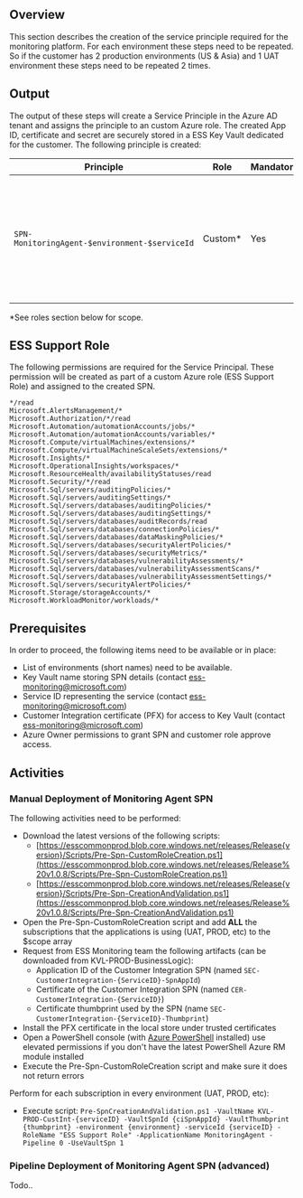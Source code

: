 ## Overview

This section describes the creation of the service principle required for the monitoring platform. For each environment these steps need to be repeated. So if the customer has 2 production environments (US & Asia) and 1 UAT environment these steps need to be repeated 2 times.

## Output

The output of these steps will create a Service Principle in the Azure AD tenant and assigns the principle to an custom Azure role. The created App ID, certificate and secret are securely stored in a ESS Key Vault dedicated for the customer. The following principle is created:

| Principle | Role | Mandatory | Certificate | Purpose | Example |
|---|---|---|---|---|---|
|`SPN-MonitoringAgent-$environment-$serviceId` | Custom* | Yes | Yes | This SPN is used to configure monitoring setting for in-scope resources and query logs from data sources. |SPN-MonitoringAgent-PROD-BPL-MON|
*See roles section below for scope.

## ESS Support Role
The following permissions are required for the Service Principal. These permission will be created as part of a custom Azure role (ESS Support Role) and assigned to the created SPN.
```
*/read
Microsoft.AlertsManagement/*
Microsoft.Authorization/*/read
Microsoft.Automation/automationAccounts/jobs/*
Microsoft.Automation/automationAccounts/variables/*
Microsoft.Compute/virtualMachines/extensions/*
Microsoft.Compute/virtualMachineScaleSets/extensions/*
Microsoft.Insights/*
Microsoft.OperationalInsights/workspaces/*
Microsoft.ResourceHealth/availabilityStatuses/read
Microsoft.Security/*/read
Microsoft.Sql/servers/auditingPolicies/*
Microsoft.Sql/servers/auditingSettings/*
Microsoft.Sql/servers/databases/auditingPolicies/*
Microsoft.Sql/servers/databases/auditingSettings/*
Microsoft.Sql/servers/databases/auditRecords/read
Microsoft.Sql/servers/databases/connectionPolicies/*
Microsoft.Sql/servers/databases/dataMaskingPolicies/*
Microsoft.Sql/servers/databases/securityAlertPolicies/*
Microsoft.Sql/servers/databases/securityMetrics/*
Microsoft.Sql/servers/databases/vulnerabilityAssessments/*
Microsoft.Sql/servers/databases/vulnerabilityAssessmentScans/*
Microsoft.Sql/servers/databases/vulnerabilityAssessmentSettings/*
Microsoft.Sql/servers/securityAlertPolicies/*
Microsoft.Storage/storageAccounts/*
Microsoft.WorkloadMonitor/workloads/*
```

## Prerequisites

In order to proceed, the following items need to be available or in place:

- List of environments (short names) need to be available.
- Key Vault name storing SPN details (contact ess-monitoring@microsoft.com)
- Service ID representing the service (contact ess-monitoring@microsoft.com)
- Customer Integration certificate (PFX) for access to Key Vault (contact ess-monitoring@microsoft.com)
- Azure Owner permissions to grant SPN and customer role approve access.

## Activities

### Manual Deployment of Monitoring Agent SPN
The following activities need to be performed:

- Download the latest versions of the following scripts:
  - [https://esscommonprod.blob.core.windows.net/releases/Release{version}/Scripts/Pre-Spn-CustomRoleCreation.ps1](https://esscommonprod.blob.core.windows.net/releases/Release%20v1.0.8/Scripts/Pre-Spn-CustomRoleCreation.ps1)
  - [https://esscommonprod.blob.core.windows.net/releases/Release{version}/Scripts/Pre-Spn-CreationAndValidation.ps1](https://esscommonprod.blob.core.windows.net/releases/Release%20v1.0.8/Scripts/Pre-Spn-CreationAndValidation.ps1)
- Open the Pre-Spn-CustomRoleCreation script and add **ALL** the subscriptions that the applications is using (UAT, PROD, etc) to the $scope array 
- Request from ESS Monitoring team the following artifacts (can be downloaded from KVL-PROD-BusinessLogic):
  - Application ID of the Customer Integration SPN (named `SEC-CustomerIntegration-{ServiceID}-SpnAppId`)
  - Certificate of the Customer Integration SPN (named `CER-CustomerIntegration-{ServiceID}`)
  - Certificate thumbprint used by the SPN (name `SEC-CustomerIntegration-{ServiceID}-Thumbprint`)
- Install the PFX certificate in the local store under trusted certificates
- Open a PowerShell console (with [Azure PowerShell](https://docs.microsoft.com/en-us/powershell/azure/install-azurerm-ps) installed) use elevated permissions if you don't have the latest PowerShell Azure RM module installed
- Execute the Pre-Spn-CustomRoleCreation script and make sure it does not return errors


Perform for each subscription in every environment (UAT, PROD, etc):

- Execute script: `Pre-SpnCreationAndValidation.ps1 -VaultName KVL-PROD-CustInt-{serviceID} -VaultSpnId {ciSpnAppId} -VaultThumbprint {thumbprint} -environment {environment} -serviceId {serviceID} -RoleName "ESS Support Role" -ApplicationName MonitoringAgent -Pipeline 0 -UseVaultSpn 1`


### Pipeline Deployment of Monitoring Agent SPN (advanced)
Todo..

